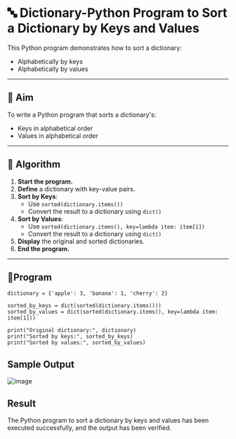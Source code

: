 # 🔤 Dictionary-Python Program to Sort a Dictionary by Keys and Values

This Python program demonstrates how to sort a dictionary:
- Alphabetically by keys
- Alphabetically by values

---

## 🎯 Aim

To write a Python program that sorts a dictionary's:
- Keys in alphabetical order
- Values in alphabetical order

---

## 🧠 Algorithm

1. **Start the program.**
2. **Define** a dictionary with key-value pairs.
3. **Sort by Keys**:
   - Use `sorted(dictionary.items())`
   - Convert the result to a dictionary using `dict()`
4. **Sort by Values**:
   - Use `sorted(dictionary.items(), key=lambda item: item[1])`
   - Convert the result to a dictionary using `dict()`
5. **Display** the original and sorted dictionaries.
6. **End the program.**

---

## 🧪Program
```
dictionary = {'apple': 3, 'banana': 1, 'cherry': 2}

sorted_by_keys = dict(sorted(dictionary.items()))
sorted_by_values = dict(sorted(dictionary.items(), key=lambda item: item[1]))

print("Original dictionary:", dictionary)
print("Sorted by keys:", sorted_by_keys)
print("Sorted by values:", sorted_by_values)
```

## Sample Output
![image](https://github.com/user-attachments/assets/ade622cf-ae05-4646-8caf-7ca2440b173a)


## Result
The Python program to sort a dictionary by keys and values has been executed successfully, and the output has been verified.
